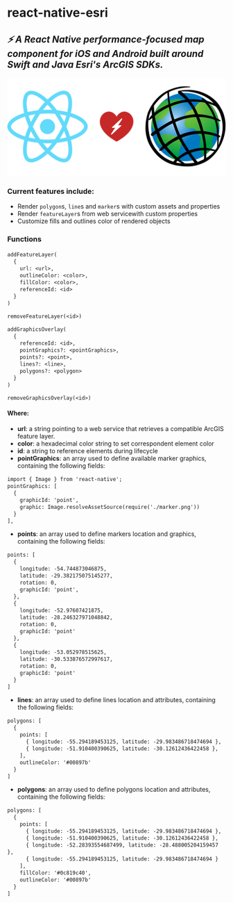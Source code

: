 # **react-native-esri**

## _⚡ A React Native performance-focused map component for iOS and Android built around Swift and Java Esri's ArcGIS SDKs._

<p align="center">
  <img src="react-native-esri.png">
</p>

### Current features include:

- Render `polygon`s, `line`s and `marker`s with custom assets and properties
- Render `featureLayer`s from web servicewith custom properties
- Customize fills and outlines color of rendered objects

### Functions

```
addFeatureLayer(
  {
    url: <url>,
    outlineColor: <color>,
    fillColor: <color>,
    referenceId: <id>
  }
)
```

```
removeFeatureLayer(<id>)
```

```
addGraphicsOverlay(
  {
    referenceId: <id>,
    pointGraphics?: <pointGraphics>,
    points?: <point>,
    lines?: <line>,
    polygons?: <polygon>
  }
)
```

```
removeGraphicsOverlay(<id>)
```

#### Where:

- **url**: a string pointing to a web service that retrieves a compatible ArcGIS feature layer.
- **color**: a hexadecimal color string to set correspondent element color
- **id**: a string to reference elements during lifecycle
- **pointGraphics**: an array used to define available marker graphics, containing the following fields:

```
import { Image } from 'react-native';
pointGraphics: [
  {
    graphicId: 'point',
    graphic: Image.resolveAssetSource(require('./marker.png'))
  }
],
```

- **points**: an array used to define markers location and graphics, containing the following fields:

```
points: [
  {
    longitude: -54.744873046875,
    latitude: -29.382175075145277,
    rotation: 0,
    graphicId: 'point',
  },
  {
    longitude: -52.97607421875,
    latitude: -28.246327971048842,
    rotation: 0,
    graphicId: 'point'
  },
  {
    longitude: -53.052978515625,
    latitude: -30.533876572997617,
    rotation: 0,
    graphicId: 'point'
  }
]

```

- **lines**: an array used to define lines location and attributes, containing the following fields:

```
polygons: [
  {
    points: [
      { longitude: -55.294189453125, latitude: -29.983486718474694 },
      { longitude: -51.910400390625, latitude: -30.12612436422458 },
    ],
    outlineColor: '#00897b'
  }
]
```

- **polygons**: an array used to define polygons location and attributes, containing the following fields:

```
polygons: [
  {
    points: [
      { longitude: -55.294189453125, latitude: -29.983486718474694 },
      { longitude: -51.910400390625, latitude: -30.12612436422458 },
      { longitude: -52.28393554687499, latitude: -28.488005204159457 },
      { longitude: -55.294189453125, latitude: -29.983486718474694 }
    ],
    fillColor: '#0c819c40',
    outlineColor: '#00897b'
  }
]
```
